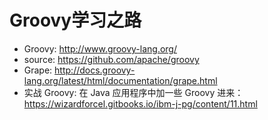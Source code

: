 # Groovy学习之路

* Groovy: <http://www.groovy-lang.org/>
* source: <https://github.com/apache/groovy>
* Grape: <http://docs.groovy-lang.org/latest/html/documentation/grape.html>
* 实战 Groovy: 在 Java 应用程序中加一些 Groovy 进来：<https://wizardforcel.gitbooks.io/ibm-j-pg/content/11.html>
